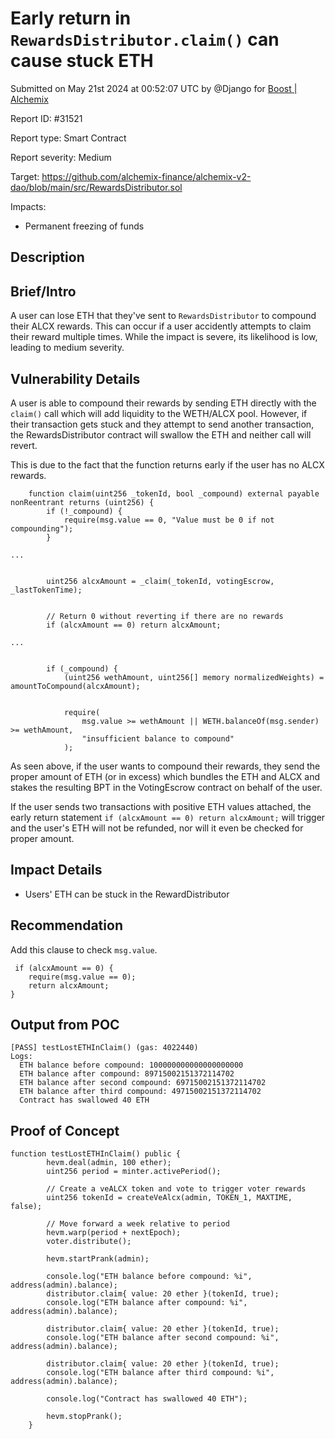 
# Early return in `RewardsDistributor.claim()` can cause stuck ETH

Submitted on May 21st 2024 at 00:52:07 UTC by @Django for [Boost | Alchemix](https://immunefi.com/bounty/alchemix-boost/)

Report ID: #31521

Report type: Smart Contract

Report severity: Medium

Target: https://github.com/alchemix-finance/alchemix-v2-dao/blob/main/src/RewardsDistributor.sol

Impacts:
- Permanent freezing of funds

## Description
## Brief/Intro
A user can lose ETH that they've sent to `RewardsDistributor` to compound their ALCX rewards. This can occur if a user accidently attempts to claim their reward multiple times. While the impact is severe, its likelihood is low, leading to medium severity.

## Vulnerability Details
A user is able to compound their rewards by sending ETH directly with the `claim()` call which will add liquidity to the WETH/ALCX pool. However, if their transaction gets stuck and they attempt to send another transaction, the RewardsDistributor contract will swallow the ETH and neither call will revert.

This is due to the fact that the function returns early if the user has no ALCX rewards.

```
    function claim(uint256 _tokenId, bool _compound) external payable nonReentrant returns (uint256) {
        if (!_compound) {
            require(msg.value == 0, "Value must be 0 if not compounding");
        }

...


        uint256 alcxAmount = _claim(_tokenId, votingEscrow, _lastTokenTime);


        // Return 0 without reverting if there are no rewards
        if (alcxAmount == 0) return alcxAmount;

...


        if (_compound) {
            (uint256 wethAmount, uint256[] memory normalizedWeights) = amountToCompound(alcxAmount);


            require(
                msg.value >= wethAmount || WETH.balanceOf(msg.sender) >= wethAmount,
                "insufficient balance to compound"
            );
```

As seen above, if the user wants to compound their rewards, they send the proper amount of ETH (or in excess) which bundles the ETH and ALCX and stakes the resulting BPT in the VotingEscrow contract on behalf of the user.

If the user sends two transactions with positive ETH values attached, the early return statement `if (alcxAmount == 0) return alcxAmount;` will trigger and the user's ETH will not be refunded, nor will it even be checked for proper amount.

## Impact Details
- Users' ETH can be stuck in the RewardDistributor

## Recommendation
Add this clause to check `msg.value`.

```
 if (alcxAmount == 0) {
    require(msg.value == 0);
    return alcxAmount;
}
```

## Output from POC
```
[PASS] testLostETHInClaim() (gas: 4022440)
Logs:
  ETH balance before compound: 100000000000000000000
  ETH balance after compound: 89715002151372114702
  ETH balance after second compound: 69715002151372114702
  ETH balance after third compound: 49715002151372114702
  Contract has swallowed 40 ETH
```



## Proof of Concept

```
function testLostETHInClaim() public {
        hevm.deal(admin, 100 ether);
        uint256 period = minter.activePeriod();

        // Create a veALCX token and vote to trigger voter rewards
        uint256 tokenId = createVeAlcx(admin, TOKEN_1, MAXTIME, false);

        // Move forward a week relative to period
        hevm.warp(period + nextEpoch);
        voter.distribute();

        hevm.startPrank(admin);

        console.log("ETH balance before compound: %i", address(admin).balance);
        distributor.claim{ value: 20 ether }(tokenId, true);
        console.log("ETH balance after compound: %i", address(admin).balance);

        distributor.claim{ value: 20 ether }(tokenId, true);
        console.log("ETH balance after second compound: %i", address(admin).balance);

        distributor.claim{ value: 20 ether }(tokenId, true);
        console.log("ETH balance after third compound: %i", address(admin).balance);

        console.log("Contract has swallowed 40 ETH");

        hevm.stopPrank();
    }
```